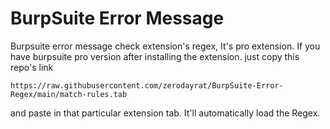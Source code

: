 # BurpSuite Error Message 

Burpsuite error message check extension's regex, It's pro extension. If you have burpsuite pro version after installing the extension. 
just copy this repo's link 
````
https://raw.githubusercontent.com/zerodayrat/BurpSuite-Error-Regex/main/match-rules.tab
````
and paste in that particular extension tab. It'll automatically load the Regex.
